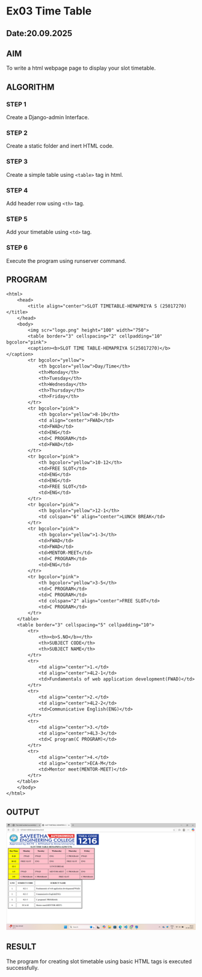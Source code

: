 # Ex03 Time Table
## Date:20.09.2025

## AIM
To write a html webpage page to display your slot timetable.

## ALGORITHM
### STEP 1
Create a Django-admin Interface.

### STEP 2
Create a static folder and inert HTML code.

### STEP 3
Create a simple table using ```<table>``` tag in html.

### STEP 4
Add header row using ```<th>``` tag.

### STEP 5
Add your timetable using ```<td>``` tag.

### STEP 6
Execute the program using runserver command.

## PROGRAM
```
<html>
    <head>
        <title align="center">SLOT TIMETABLE-HEMAPRIYA S (25017270)</title>
    </head>
    <body>
        <img scr="logo.png" height="100" width="750">
        <table border="3" cellspacing="2" cellpadding="10" bgcolor="pink">
        <caption><b>SLOT TIME TABLE-HEMAPRIYA S(25017270)</b></caption>   
        <tr bgcolor="yellow">
            <th bgcolor="yellow">Day/Time</th>
            <th>Monday</th>
            <th>Tuesday</th>
            <th>Wednesday</th>
            <th>Thursday</th>
            <th>Friday</th>
        </tr>
        <tr bgcolor="pink">
            <th bgcolor="yellow">8-10</th>
            <td align="center">FWAD</td>
            <td>FWAD</td> 
            <td>ENG</td>
            <td>C PROGRAM</td>
            <td>FWAD</td>
        </tr>
        <tr bgcolor="pink">
            <th bgcolor="yellow">10-12</th>
            <td>FREE SLOT</td>
            <td>ENG</td>
            <td>ENG</td>
            <td>FREE SLOT</td>
            <td>ENG</td>
        </tr>
        <tr bgcolor="pink">
            <th bgcolor="yellow">12-1</th>
            <td colspan="6" align="center">LUNCH BREAK</td>
        </tr>
        <tr bgcolor="pink">
            <th bgcolor="yellow">1-3</th>
            <td>FWAD</td>
            <td>FWAD</td>
            <td>MENTOR-MEET</td>
            <td>C PROGRAM</td>
            <td>ENG</td>
        </tr>
        <tr bgcolor="pink">
            <th bgcolor="yellow">3-5</th>
            <td>C PROGRAM</td>
            <td>C PROGRAM</td>
            <td colspan="2" align="center">FREE SLOT</td>
            <td>C PROGRAM</td>
        </tr>
    </table>
    <table border="3" cellspacing="5" cellpadding="10">
        <tr>
            <th><b>S.NO</b></th>
            <th>SUBJECT CODE</th>
            <th>SUBJECT NAME</th>
        </tr>
        <tr>
            <td align="center">1.</td>
            <td align="center">4L2-1</td>
            <td>Fundamentals of web application development(FWAD)</td>
        </tr>
        <tr>
            <td align="center">2.</td>
            <td align="center">4L2-2</td>
            <td>Communicative English(ENG)</td>
        </tr>
        <tr>
            <td align="center">3.</td>
            <td align="center">4L3-3</td>
            <td>C program(C PROGRAM)</td>
        </tr>
        <tr>
            <td align="center">4.</td>
            <td align="center">ECA-M</td>
            <td>Mentor meet(MENTOR-MEET)</td>
        </tr>
    </table>
    </body>
</html>
```
## OUTPUT
![alt text](<Screenshot (24).png>)

## RESULT
The program for creating slot timetable using basic HTML tags is executed successfully.
